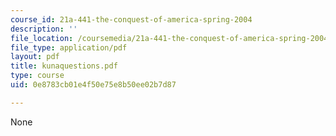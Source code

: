 ```yaml
---
course_id: 21a-441-the-conquest-of-america-spring-2004
description: ''
file_location: /coursemedia/21a-441-the-conquest-of-america-spring-2004/0e8783cb01e4f50e75e8b50ee02b7d87_kunaquestions.pdf
file_type: application/pdf
layout: pdf
title: kunaquestions.pdf
type: course
uid: 0e8783cb01e4f50e75e8b50ee02b7d87

---
```

None